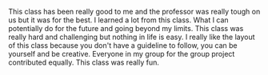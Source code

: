This class has been really good to me and the professor was really tough on us but it was for the best. I learned a lot from this class. What I can potentially do for the future and going beyond my limits. This class was really hard and challenging but nothing in life is easy. I really like the layout of this class because you don't have a guideline to follow, you can be yourself and be creative. Everyone in my group for the group project contributed equally. This class was really fun.
